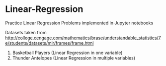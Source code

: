 # Linear-Regression
Practice Linear Regression Problems implemented in Jupyter notebooks

Datasets taken from http://college.cengage.com/mathematics/brase/understandable_statistics/7e/students/datasets/mlr/frames/frame.html

1. Basketball Players (Linear Regression in one variable)
2. Thunder Antelopes (Linear Regression in multiple variables)
